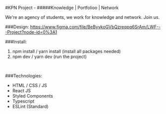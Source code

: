 #KPN Project -
#####Knowledge | Portfolioo | Network

We're an agency of students, we work for knowledge and network. Join us.
<br />

###Design:
https://www.figma.com/file/BeByvkoGVbQzreqpq6SrAm/LWF---Project?node-id=0%3A1
<br />

###Install:
1. npm install / yarn install (install all packages needed)
2. npm dev / yarn dev (run the project)
<br />

###Technologies:
- HTML / CSS / JS
- React JS
- Styled Components
- Typescript
- ESLint (Standard)
